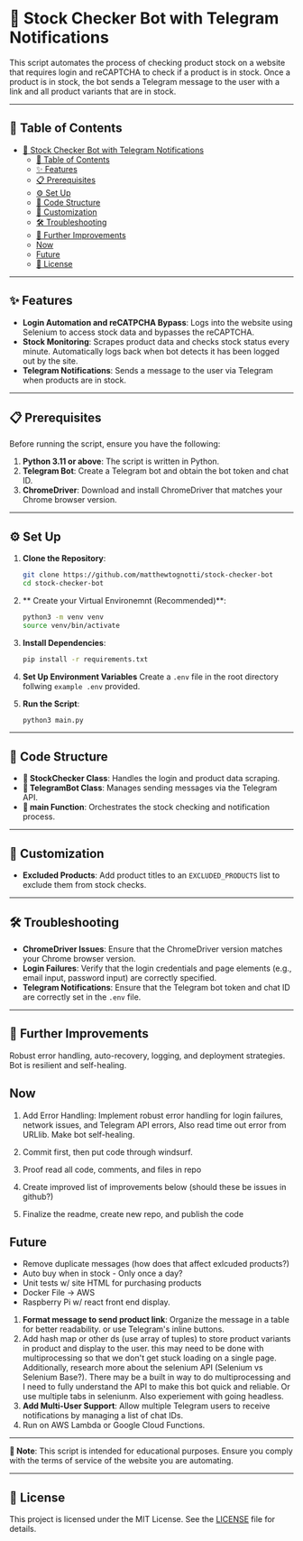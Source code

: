 # 🛒 Stock Checker Bot with Telegram Notifications

This script automates the process of checking product stock on a website that requires login and reCAPTCHA to check if a product is in stock. Once a product is in stock, the bot sends a Telegram message to the user with a link and all product variants that are in stock.

---

## 📑 Table of Contents
- [🛒 Stock Checker Bot with Telegram Notifications](#-stock-checker-bot-with-telegram-notifications)
  - [📑 Table of Contents](#-table-of-contents)
  - [✨ Features](#-features)
  - [📋 Prerequisites](#-prerequisites)
  - [⚙️ Set Up](#️-set-up)
  - [🧩 Code Structure](#-code-structure)
  - [🎨 Customization](#-customization)
  - [🛠 Troubleshooting](#-troubleshooting)
  - [🚀 Further Improvements](#-further-improvements)
  - [Now](#now)
  - [Future](#future)
  - [📜 License](#-license)

---

## ✨ Features

- **Login Automation and reCATPCHA Bypass**: Logs into the website using Selenium to access stock data and bypasses the reCAPTCHA.
- **Stock Monitoring**: Scrapes product data and checks stock status every minute. Automatically logs back when bot detects it has been logged out by the site. 
- **Telegram Notifications**: Sends a message to the user via Telegram when products are in stock.

---

## 📋 Prerequisites

Before running the script, ensure you have the following:

1. **Python 3.11 or above**: The script is written in Python.
2. **Telegram Bot**: Create a Telegram bot and obtain the bot token and chat ID.
3. **ChromeDriver**: Download and install ChromeDriver that matches your Chrome browser version.

---

## ⚙️ Set Up

1. **Clone the Repository**:
    ```bash
    git clone https://github.com/matthewtognotti/stock-checker-bot
    cd stock-checker-bot
    ```
2. ** Create your Virtual Environemnt (Recommended)**:
    ```bash
    python3 -m venv venv
    source venv/bin/activate
    ```
3. **Install Dependencies**:
    ```bash
    pip install -r requirements.txt
    ```
4. **Set Up Environment Variables**
    Create a `.env` file in the root directory follwing `example .env` provided.

5. **Run the Script**:
    ```bash
    python3 main.py
    ```

---

## 🧩 Code Structure

- **🛒 StockChecker Class**: Handles the login and product data scraping.
- **🤖 TelegramBot Class**: Manages sending messages via the Telegram API.
- **🔄 main Function**: Orchestrates the stock checking and notification process.

---

## 🎨 Customization

- **Excluded Products**: Add product titles to an `EXCLUDED_PRODUCTS` list to exclude them from stock checks.
  
---

## 🛠 Troubleshooting

- **ChromeDriver Issues**: Ensure that the ChromeDriver version matches your Chrome browser version.
- **Login Failures**: Verify that the login credentials and page elements (e.g., email input, password input) are correctly specified.
- **Telegram Notifications**: Ensure that the Telegram bot token and chat ID are correctly set in the `.env` file.

---

## 🚀 Further Improvements

Robust error handling, auto-recovery, logging, and deployment strategies. Bot is resilient and self-healing.

Now
--
1. Add Error Handling: Implement robust error handling for login failures, network issues, and Telegram API errors, Also read time out error from URLlib. Make bot self-healing.

2. Commit first, then put code through windsurf.

3. Proof read all code, comments, and files in repo
4. Create improved list of improvements below (should these be issues in github?)
5. Finalize the readme, create new repo, and publish the code



Future
--
- Remove duplicate messages (how does that affect exlcuded products?)
- Auto buy when in stock -  Only once a day? 
- Unit tests w/ site HTML for purchasing products
- Docker File -> AWS
- Raspberry Pi w/ react front end display. 
  
1.  **Format message to send product link**: Organize the message in a table for better readability. or use Telegram's inline buttons. 
2.  Add hash map or other ds (use array of tuples) to store product variants in product and display to the user. this may need to be done with multiprocessing so that we don't get stuck loading on a single page. Additionally, research more about the selenium API (Selenium vs Selenium Base?). There may be a built in way to do multiprocessing and I need to fully understand the API to make this bot quick and reliable. Or use multiple tabs in seleniunm. Also experiement with going headless. 
3.  **Add Multi-User Support**: Allow multiple Telegram users to receive notifications by managing a list of chat IDs.
4.  Run on AWS Lambda or Google Cloud Functions.

---

**📝 Note**: This script is intended for educational purposes. Ensure you comply with the terms of service of the website you are automating.

---

## 📜 License

This project is licensed under the MIT License. See the [LICENSE](LICENSE) file for details.